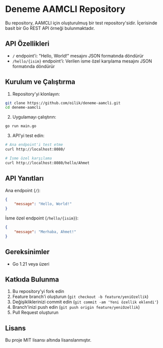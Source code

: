 # Deneme AAMCLI Repository

Bu repository, AAMCLI için oluşturulmuş bir test repository'sidir. İçerisinde basit bir Go REST API örneği bulunmaktadır.

## API Özellikleri

- `/` endpoint'i: "Hello, World!" mesajını JSON formatında döndürür
- `/hello/{isim}` endpoint'i: Verilen isme özel karşılama mesajını JSON formatında döndürür

## Kurulum ve Çalıştırma

1. Repository'yi klonlayın:
```bash
git clone https://github.com/oilik/deneme-aamcli.git
cd deneme-aamcli
```

2. Uygulamayı çalıştırın:
```bash
go run main.go
```

3. API'yi test edin:
```bash
# Ana endpoint'i test etme
curl http://localhost:8080/

# İsme özel karşılama
curl http://localhost:8080/hello/Ahmet
```

## API Yanıtları

Ana endpoint (`/`):
```json
{
    "message": "Hello, World!"
}
```

İsme özel endpoint (`/hello/{isim}`):
```json
{
    "message": "Merhaba, Ahmet!"
}
```

## Gereksinimler

- Go 1.21 veya üzeri

## Katkıda Bulunma

1. Bu repository'yi fork edin
2. Feature branch'i oluşturun (`git checkout -b feature/yeniOzellik`)
3. Değişikliklerinizi commit edin (`git commit -am 'Yeni özellik eklendi'`)
4. Branch'inizi push edin (`git push origin feature/yeniOzellik`)
5. Pull Request oluşturun

## Lisans

Bu proje MIT lisansı altında lisanslanmıştır.